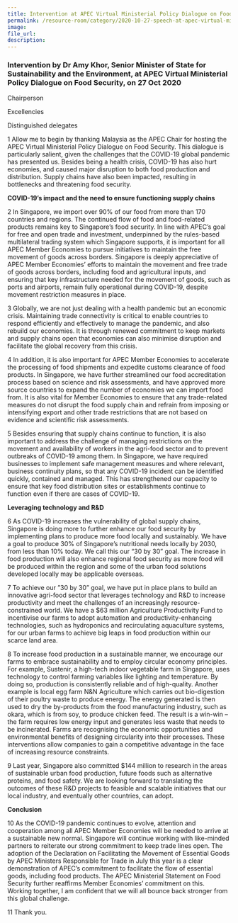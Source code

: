 ```yaml
---  
title: Intervention at APEC Virtual Ministerial Policy Dialogue on Food Security by Dr Amy Khor, Senior Minister of State for Sustainability and the Environment  
permalink: /resource-room/category/2020-10-27-speech-at-apec-virtual-ministerial-policy-dialogue-on-food-security/  
image:  
file_url:  
description:  
---  
```


### Intervention by Dr Amy Khor, Senior Minister of State for Sustainability and the Environment, at APEC Virtual Ministerial Policy Dialogue on Food Security, on 27 Oct 2020  

Chairperson  

Excellencies  

Distinguished delegates  

1 Allow me to begin by thanking Malaysia as the APEC Chair for hosting the APEC Virtual Ministerial Policy Dialogue on Food Security. This dialogue is particularly salient, given the challenges that the COVID-19 global pandemic has presented us. Besides being a health crisis, COVID-19 has also hurt economies, and caused major disruption to both food production and distribution. Supply chains have also been impacted, resulting in bottlenecks and threatening food security.  

**COVID-19’s impact and the need to ensure functioning supply chains**  

2 In Singapore, we import over 90% of our food from more than 170 countries and regions. The continued flow of food and food-related products remains key to Singapore’s food security. In line with APEC’s goal for free and open trade and investment, underpinned by the rules-based multilateral trading system which Singapore supports, it is important for all APEC Member Economies to pursue initiatives to maintain the free movement of goods across borders. Singapore is deeply appreciative of APEC Member Economies’ efforts to maintain the movement and free trade of goods across borders, including food and agricultural inputs, and ensuring that key infrastructure needed for the movement of goods, such as ports and airports, remain fully operational during COVID-19, despite movement restriction measures in place.  

3 Globally, we are not just dealing with a health pandemic but an economic crisis. Maintaining trade connectivity is critical to enable countries to respond efficiently and effectively to manage the pandemic, and also rebuild our economies. It is through renewed commitment to keep markets and supply chains open that economies can also minimise disruption and facilitate the global recovery from this crisis.  

4 In addition, it is also important for APEC Member Economies to accelerate the processing of food shipments and expedite customs clearance of food products. In Singapore, we have further streamlined our food accreditation process based on science and risk assessments, and have approved more source countries to expand the number of economies we can import food from. It is also vital for Member Economies to ensure that any trade-related measures do not disrupt the food supply chain and refrain from imposing or intensifying export and other trade restrictions that are not based on evidence and scientific risk assessments.  

5 Besides ensuring that supply chains continue to function, it is also important to address the challenge of managing restrictions on the movement and availability of workers in the agri-food sector and to prevent outbreaks of COVID-19 among them. In Singapore, we have required businesses to implement safe management measures and where relevant, business continuity plans, so that any COVID-19 incident can be identified quickly, contained and managed. This has strengthened our capacity to ensure that key food distribution sites or establishments continue to function even if there are cases of COVID-19.  

**Leveraging technology and R&D**  

6 As COVID-19 increases the vulnerability of global supply chains, Singapore is doing more to further enhance our food security by implementing plans to produce more food locally and sustainably. We have a goal to produce 30% of Singapore’s nutritional needs locally by 2030, from less than 10% today. We call this our “30 by 30” goal. The increase in food production will also enhance regional food security as more food will be produced within the region and some of the urban food solutions developed locally may be applicable overseas.  

7  To achieve our ”30 by 30” goal, we have put in place plans to build an innovative agri-food sector that leverages technology and R&D to increase productivity and meet the challenges of an increasingly resource-constrained world. We have a $63 million Agriculture Productivity Fund to incentivise our farms to adopt automation and productivity-enhancing technologies, such as hydroponics and recirculating aquaculture systems, for our urban farms to achieve big leaps in food production within our scarce land area.  

8 To increase food production in a sustainable manner, we encourage our farms to embrace sustainability and to employ circular economy principles. For example, Sustenir, a high-tech indoor vegetable farm in Singapore, uses technology to control farming variables like lighting and temperature. By doing so, production is consistently reliable and of high-quality. Another example is local egg farm N&N Agriculture which carries out bio-digestion of their poultry waste to produce energy. The energy generated is then used to dry the by-products from the food manufacturing industry, such as okara, which is from soy, to produce chicken feed. The result is a win-win – the farm requires low energy input and generates less waste that needs to be incinerated. Farms are recognising the economic opportunities and environmental benefits of designing circularity into their processes. These interventions allow companies to gain a competitive advantage in the face of increasing resource constraints.  

9 Last year, Singapore also committed $144 million to research in the areas of sustainable urban food production, future foods such as alternative proteins, and food safety. We are looking forward to translating the outcomes of these R&D projects to feasible and scalable initiatives that our local industry, and eventually other countries, can adopt.  

**Conclusion**  

10 As the COVID-19 pandemic continues to evolve, attention and cooperation among all APEC Member Economies will be needed to arrive at a sustainable new normal. Singapore will continue working with like-minded partners to reiterate our strong commitment to keep trade lines open. The adoption of the Declaration on Facilitating the Movement of Essential Goods by APEC Ministers Responsible for Trade in July this year is a clear demonstration of APEC’s commitment to facilitate the flow of essential goods, including food products. The APEC Ministerial Statement on Food Security further reaffirms Member Economies’ commitment on this. Working together, I am confident that we will all bounce back stronger from this global challenge.  

11 Thank you.  
